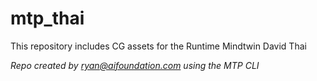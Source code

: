 # mtp_thai

This repository includes CG assets for the Runtime Mindtwin David Thai

_Repo created by ryan@aifoundation.com using the MTP CLI_